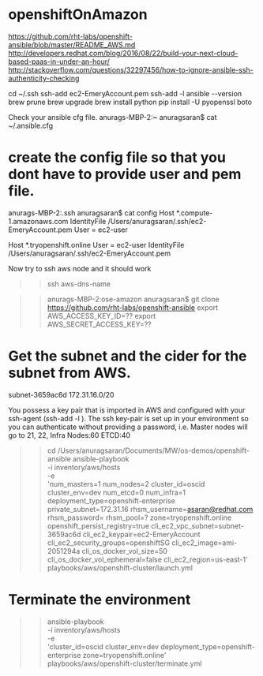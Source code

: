 # openshiftOnAmazon
https://github.com/rht-labs/openshift-ansible/blob/master/README_AWS.md
http://developers.redhat.com/blog/2016/08/22/build-your-next-cloud-based-paas-in-under-an-hour/
http://stackoverflow.com/questions/32297456/how-to-ignore-ansible-ssh-authenticity-checking


cd ~/.ssh
ssh-add ec2-EmeryAccount.pem
ssh-add -l
ansible --version
brew prune
brew upgrade
brew install python
pip install -U pyopenssl boto

Check your ansible cfg file.
anurags-MBP-2:~ anuragsaran$ cat ~/.ansible.cfg 

# create the config file so that you dont have to provide user and pem file.
anurags-MBP-2:.ssh anuragsaran$ cat config 
Host *.compute-1.amazonaws.com
  IdentityFile /Users/anuragsaran/.ssh/ec2-EmeryAccount.pem
  User = ec2-user

Host *.tryopenshift.online
  User = ec2-user
  IdentityFile /Users/anuragsaran/.ssh/ec2-EmeryAccount.pem

Now try to ssh aws node and it should work
>> ssh aws-dns-name

>> anurags-MBP-2:ose-amazon anuragsaran$ git clone https://github.com/rht-labs/openshift-ansible
>> export AWS_ACCESS_KEY_ID=??
>> export AWS_SECRET_ACCESS_KEY=??

# Get the subnet and the cider for the subnet from AWS.
subnet-3659ac6d
172.31.16.0/20

You possess a key pair that is imported in AWS and configured with your ssh-agent (ssh-add -l ).
The ssh key-pair is set up in your environment so you can authenticate without providing a password, i.e.
Master nodes will go to 21, 22, Infra Nodes:60 ETCD:40

>> cd /Users/anuragsaran/Documents/MW/os-demos/openshift-ansible
>> ansible-playbook  \
-i inventory/aws/hosts \
-e \
'num_masters=1 
num_nodes=2 
cluster_id=oscid 
cluster_env=dev
num_etcd=0 
num_infra=1 
deployment_type=openshift-enterprise 
private_subnet=172.31.16 
rhsm_username=asaran@redhat.com 
rhsm_password=
rhsm_pool=?
zone=tryopenshift.online 
openshift_persist_registry=true 
cli_ec2_vpc_subnet=subnet-3659ac6d
cli_ec2_keypair=ec2-EmeryAccount
cli_ec2_security_groups=openshiftSG 
cli_ec2_image=ami-2051294a 
cli_os_docker_vol_size=50 
cli_os_docker_vol_ephemeral=false 
cli_ec2_region=us-east-1' \
playbooks/aws/openshift-cluster/launch.yml

# Terminate the environment

>> ansible-playbook  \
-i inventory/aws/hosts \
-e \
'cluster_id=oscid
cluster_env=dev
deployment_type=openshift-enterprise 
zone=tryopenshift.online' \
playbooks/aws/openshift-cluster/terminate.yml



